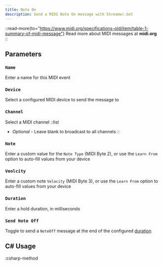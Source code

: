 ```yaml
---
title: Note On
description: Send a MIDI Note On message with Streamer.bot
---
```


::read-more{to="https://www.midi.org/specifications-old/item/table-1-summary-of-midi-message"}
Read more about MIDI messages at **midi.org**
::

## Parameters
### `Name`
Enter a name for this MIDI event

### `Device`
Select a configured MIDI device to send the message to

### `Channel`
Select a MIDI channel
::list
- *Optional* - Leave blank to broadcast to all channels
::

### `Note`
Enter a custom value for the `Note Type` (MIDI Byte 2), or use the `Learn From` option to auto-fill values from your device

### `Veolcity`
Enter a custom note `Velocity` (MIDI Byte 3), or use the `Learn From` option to auto-fill values from your device

### `Duration`
Enter a hold duration, in milliseconds

### `Send Note Off`
Toggle to send a `NoteOff` message at the end of the configured [duration](#duration)

## C# Usage
:csharp-method